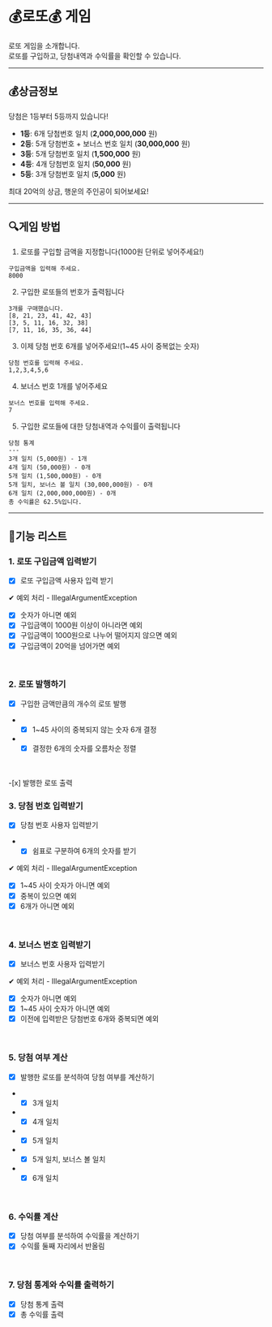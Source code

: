 # 💰로또💰 게임

로또 게임을 소개합니다.<br>
로또를 구입하고, 당첨내역과 수익률을 확인할 수 있습니다.<br>

---
## 💰상금정보
당첨은 1등부터 5등까지 있습니다!<br>
- <b>1등</b>: 6개 당첨번호 일치 (<b>2,000,000,000</b> 원)
- <b>2등</b>: 5개 당첨번호 + 보너스 번호 일치 (<b>30,000,000</b> 원)
- <b>3등</b>: 5개 당첨번호 일치 (<b>1,500,000</b> 원)
- <b>4등</b>: 4개 당첨번호 일치 (<b>50,000</b> 원)
- <b>5등</b>: 3개 당첨번호 일치 (<b>5,000</b> 원)

최대 20억의 상금, 행운의 주인공이 되어보세요!<br>

---
## 🔍️게임 방법
1. 로또를 구입할 금액을 지정합니다(1000원 단위로 넣어주세요!)
```
구입금액을 입력해 주세요.
8000
```

2. 구입한 로또들의 번호가 출력됩니다
```
3개를 구매했습니다.
[8, 21, 23, 41, 42, 43] 
[3, 5, 11, 16, 32, 38] 
[7, 11, 16, 35, 36, 44] 
```

3. 이제 당첨 번호 6개를 넣어주세요!(1~45 사이 중복없는 숫자)
```
당첨 번호를 입력해 주세요.
1,2,3,4,5,6
```

4. 보너스 번호 1개를 넣어주세요
```
보너스 번호를 입력해 주세요.
7
```

5. 구입한 로또들에 대한 당첨내역과 수익률이 출력됩니다
```
당첨 통계
---
3개 일치 (5,000원) - 1개
4개 일치 (50,000원) - 0개
5개 일치 (1,500,000원) - 0개
5개 일치, 보너스 볼 일치 (30,000,000원) - 0개
6개 일치 (2,000,000,000원) - 0개
총 수익률은 62.5%입니다.
```


---

## 🚀기능 리스트


### 1. 로또 구입금액 입력받기
-[x] 로또 구입금액 사용자 입력 받기

✔ 예외 처리 - IllegalArgumentException
-[x] 숫자가 아니면 예외
-[x] 구입금액이 1000원 이상이 아니라면 예외
-[x] 구입금액이 1000원으로 나누어 떨어지지 않으면 예외
-[x] 구입금액이 20억을 넘어가면 예외

<br/>

### 2. 로또 발행하기
-[x] 구입한 금액만큼의 개수의 로또 발행
- -[x] 1~45 사이의 중복되지 않는 숫자 6개 결정
- -[x] 결정한 6개의 숫자를 오름차순 정렬
<br/>
<br/>
-[x] 발행한 로또 출력

<br/>

### 3. 당첨 번호 입력받기
-[x] 당첨 번호 사용자 입력받기
- -[x] 쉼표로 구분하여 6개의 숫자를 받기

✔ 예외 처리 - IllegalArgumentException
-[x] 1~45 사이 숫자가 아니면 예외
-[x] 중복이 있으면 예외
-[x] 6개가 아니면 예외

<br/>

### 4. 보너스 번호 입력받기
-[x] 보너스 번호 사용자 입력받기

✔ 예외 처리 - IllegalArgumentException
-[x] 숫자가 아니면 예외
-[x] 1~45 사이 숫자가 아니면 예외
-[x] 이전에 입력받은 당첨번호 6개와 중복되면 예외

<br/>

### 5. 당첨 여부 계산
-[x] 발행한 로또를 분석하여 당첨 여부를 계산하기
- -[x] 3개 일치
- -[x] 4개 일치
- -[x] 5개 일치
- -[x] 5개 일치, 보너스 볼 일치
- -[x] 6개 일치

<br/>

### 6. 수익률 계산
-[x] 당첨 여부를 분석하여 수익률을 계산하기
-[x] 수익률 둘째 자리에서 반올림

<br/>

### 7. 당첨 통계와 수익률 출력하기
-[x] 당첨 통계 출력
-[x] 총 수익률 출력
